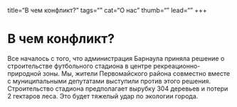 title=“В чем конфликт?”
tags=“”
cat=“O нас”
thumb=“”
lead=“”
+++

# В чем конфликт?

Все началось с того, что администрация Барнаула приняла решение о строительстве футбольного стадиона в центре рекреационно-природной зоны. Мы, жители Первомайского района совместно вместе с муниципальными депутатами выступили против этого решения. Строительство стадиона предполагает вырубку 304 деревьев и потери 2 гектаров леса. Это будет тяжелый удар по экологии города.

